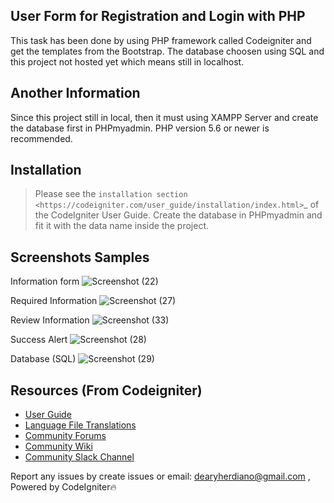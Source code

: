 ## User Form for Registration and Login with PHP
This task has been done by using PHP framework called Codeigniter and get the templates from the Bootstrap.
The database choosen using SQL and this project not hosted yet which means still in localhost.

## Another Information
Since this project still in local, then it must using XAMPP Server and create the database first in PHPmyadmin. PHP version 5.6 or newer is recommended.

## Installation

> Please see the `installation section <https://codeigniter.com/user_guide/installation/index.html>`_
of the CodeIgniter User Guide. Create the database in PHPmyadmin and fit it with the data name inside the project.

## Screenshots Samples

Information form
![Screenshot (22)](https://user-images.githubusercontent.com/42229194/54480991-ab088280-4861-11e9-82f4-4465574328e7.png)

Required Information
![Screenshot (27)](https://user-images.githubusercontent.com/42229194/54481006-d8553080-4861-11e9-95bb-be0b7c29bdac.png)

Review Information
![Screenshot (33)](https://user-images.githubusercontent.com/42229194/54481017-fc187680-4861-11e9-9e80-b35d6ed8991b.png)

Success Alert
![Screenshot (28)](https://user-images.githubusercontent.com/42229194/54481021-10f50a00-4862-11e9-9d76-1bf4d8ccf30b.png)

Database (SQL)
![Screenshot (29)](https://user-images.githubusercontent.com/42229194/54481024-1d796280-4862-11e9-9537-d957a856e10d.png)

## Resources (From Codeigniter)


-  [User Guide](https://codeigniter.com/docs)
-  [Language File Translations](https://github.com/bcit-ci/codeigniter3-translations)
-  [Community Forums](http://forum.codeigniter.com/)
-  [Community Wiki](https://github.com/bcit-ci/CodeIgniter/wiki)
-  [Community Slack Channel](https://codeigniterchat.slack.com)

Report any issues by create issues or email: dearyherdiano@gmail.com ,
Powered by CodeIgniter🔥
